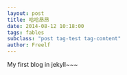 ```yaml
---
layout: post
title: 哈哈昂昂
date: 2014-08-12 10:18:00
tags: fables
subclass: "post tag-test tag-content"
author: Freelf
---
```


My first blog in jekyll~~~
